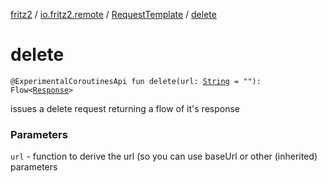 [fritz2](../../index.md) / [io.fritz2.remote](../index.md) / [RequestTemplate](index.md) / [delete](./delete.md)

# delete

`@ExperimentalCoroutinesApi fun delete(url: `[`String`](https://kotlinlang.org/api/latest/jvm/stdlib/kotlin/-string/index.html)` = ""): Flow<`[`Response`](https://kotlinlang.org/api/latest/jvm/stdlib/org.w3c.fetch/-response/index.html)`>`

issues a delete request returning a flow of it's response

### Parameters

`url` - function to derive the url (so you can use baseUrl or other (inherited) parameters
